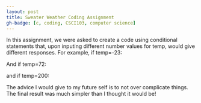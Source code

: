 ```yaml
---
layout: post
title: Sweater Weather Coding Assignment 
gh-badge: [c, coding, CSCI103, computer science]
---
```


In this assignment, we were asked to create a code using conditional statements that, upon inputing different number values for temp, would give different responses. 
For example, if temp=-23:

And if temp=72:

and if temp=200: 

The advice I would give to my future self is to not over complicate things. The final result was much simpler than I thought it would be! 
